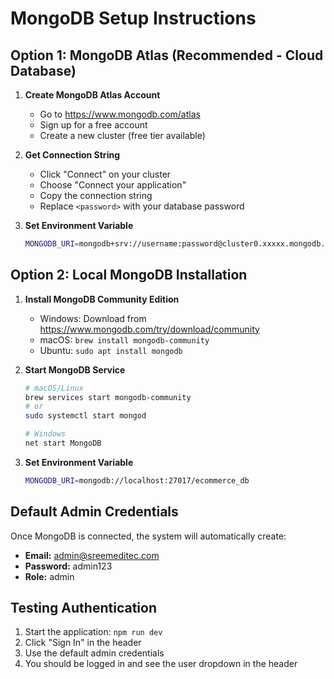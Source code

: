 # MongoDB Setup Instructions

## Option 1: MongoDB Atlas (Recommended - Cloud Database)

1. **Create MongoDB Atlas Account**
   - Go to https://www.mongodb.com/atlas
   - Sign up for a free account
   - Create a new cluster (free tier available)

2. **Get Connection String**
   - Click "Connect" on your cluster
   - Choose "Connect your application"
   - Copy the connection string
   - Replace `<password>` with your database password

3. **Set Environment Variable**
   ```bash
   MONGODB_URI=mongodb+srv://username:password@cluster0.xxxxx.mongodb.net/ecommerce_db?retryWrites=true&w=majority
   ```

## Option 2: Local MongoDB Installation

1. **Install MongoDB Community Edition**
   - Windows: Download from https://www.mongodb.com/try/download/community
   - macOS: `brew install mongodb-community`
   - Ubuntu: `sudo apt install mongodb`

2. **Start MongoDB Service**
   ```bash
   # macOS/Linux
   brew services start mongodb-community
   # or
   sudo systemctl start mongod
   
   # Windows
   net start MongoDB
   ```

3. **Set Environment Variable**
   ```bash
   MONGODB_URI=mongodb://localhost:27017/ecommerce_db
   ```

## Default Admin Credentials

Once MongoDB is connected, the system will automatically create:

- **Email:** admin@sreemeditec.com
- **Password:** admin123
- **Role:** admin

## Testing Authentication

1. Start the application: `npm run dev`
2. Click "Sign In" in the header
3. Use the default admin credentials
4. You should be logged in and see the user dropdown in the header
